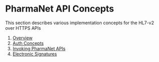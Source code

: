 # PharmaNet API Concepts

This section describes various implementation concepts for the HL7-v2 over HTTPS APIs

1. [Overview](overview.md)
2. [Auth Concepts](auth-concepts.md)
3. [Invoking PharmaNet APIs](invoking-pharmanet-api.md)
4. [Electronic Signatures](electronic-signatures.md)
